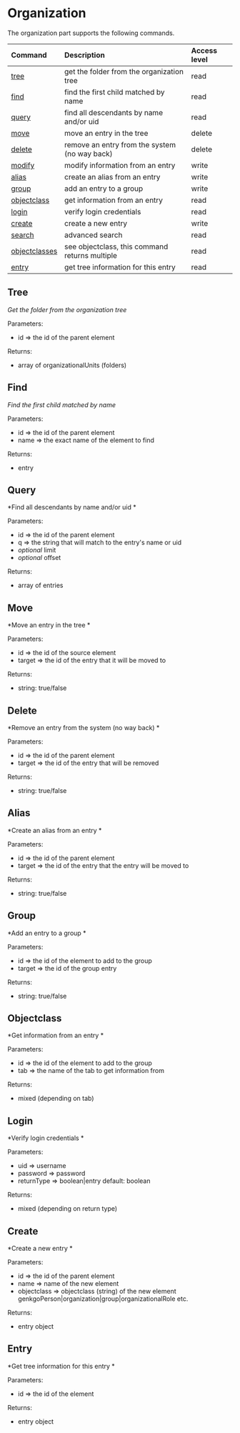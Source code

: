 Organization
=====================

The organization part supports the following commands.

| Command                            | Description                                    | Access level |
| :--------------------------------- |:---------------------------------------------- |:-------------|
| [tree](#tree)                      | get the folder from the organization tree      | read         |
| [find](#find)                      | find the first child matched by name           | read         |
| [query](#query)                    | find all descendants by name and/or uid        | read         |
| [move](#move)                      | move an entry in the tree                      | delete       |
| [delete](#delete)                  | remove an entry from the system (no way back)  | delete       |
| [modify](#modify)                  | modify information from an entry               | write        |
| [alias](#alias)                    | create an alias from an entry                  | write        |
| [group](#group)                    | add an entry to a group                        | write        |
| [objectclass](#objectclass)        | get information from an entry                  | read         |
| [login](#login)                    | verify login credentials                       | read         |
| [create](#create)                  | create a new entry                             | write        |
| [search](#search)                  | advanced search                                | read         |
| [objectclasses](#objectclasses)    | see objectclass, this command returns multiple | read         |
| [entry](#entry)                    | get tree information for this entry            | read         |

## Tree ##
*Get the folder from the organization tree*

Parameters:

- id => the id of the parent element

Returns:

- array of organizationalUnits (folders)


## Find ##
*Find the first child matched by name*

Parameters:

- id => the id of the parent element
- name => the exact name of the element to find 

Returns:

- entry


## Query ##
*Find all descendants by name and/or uid *

Parameters:

- id => the id of the parent element
- q => the string that will match to the entry's name or uid
- *optional* limit
- *optional* offset

Returns:

- array of entries


## Move ##
*Move an entry in the tree *

Parameters:

- id => the id of the source element
- target => the id of the entry that it will be moved to

Returns:

- string: true/false


## Delete ##
*Remove an entry from the system (no way back) *

Parameters:

- id => the id of the parent element
- target => the id of the entry that will be removed

Returns:

- string: true/false


## Alias ##
*Create an alias from an entry *

Parameters:

- id => the id of the parent element
- target => the id of the entry that the entry will be moved to

Returns:

- string: true/false


## Group ##
*Add an entry to a group *

Parameters:

- id => the id of the element to add to the group
- target => the id of the group entry

Returns:

- string: true/false


## Objectclass ##
*Get information from an entry *

Parameters:

- id => the id of the element to add to the group
- tab => the name of the tab to get information from

Returns:

- mixed (depending on tab)


## Login ##
*Verify login credentials *

Parameters:

- uid => username
- password => password
- returnType => boolean|entry default: boolean

Returns:

- mixed (depending on return type)


## Create ##
*Create a new entry *

Parameters:

- id => the id of the parent element 
- name => name of the new element
- objectclass => objectclass (string) of the new element genkgoPerson|organization|group|organizationalRole etc.

Returns:

- entry object


## Entry ##
*Get tree information for this entry *

Parameters:

- id => the id of the element 

Returns:

- entry object